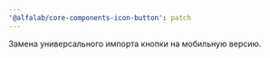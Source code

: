 ```yaml
---
'@alfalab/core-components-icon-button': patch
---
```


Замена универсального импорта кнопки на мобильную версию.
